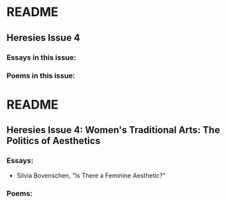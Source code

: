 # README

## Heresies Issue 4


### Essays in this issue:



### Poems in this issue:


# README

## Heresies Issue 4: Women's Traditional Arts: The Politics of Aesthetics
### Essays:
* Silvia Bovenschen, "Is There a Feminine Aesthetic?"
### Poems:

